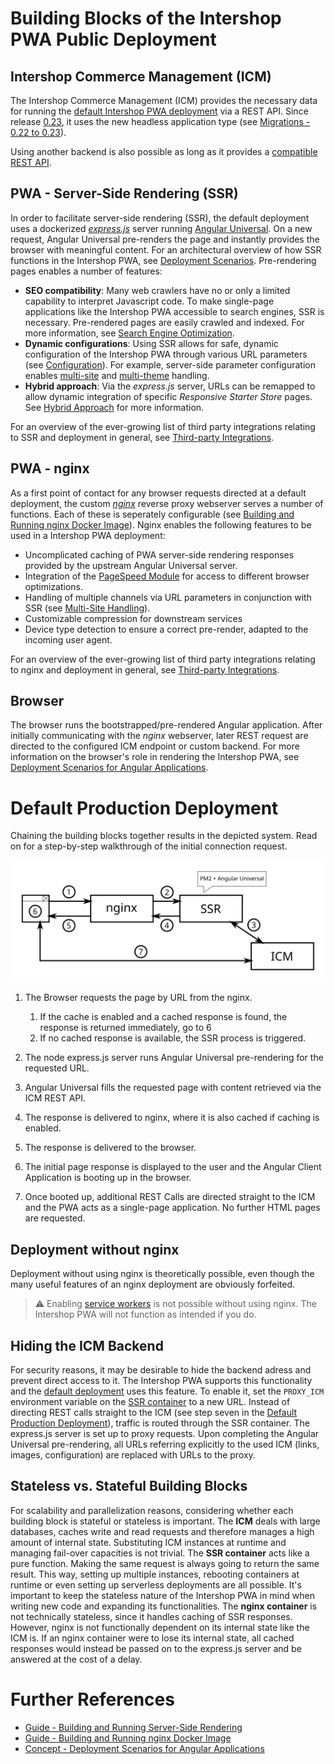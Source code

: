 <!--
kb_concepts
kb_pwa
kb_everyone
kb_sync_latest_only
-->

# Building Blocks of the Intershop PWA Public Deployment

## Intershop Commerce Management (ICM)

The Intershop Commerce Management (ICM) provides the necessary data for running the [default Intershop PWA deployment](https://intershoppwa.azurewebsites.net/home) via a REST API.
Since release [0.23](https://github.com/intershop/intershop-pwa/releases/tag/0.23.0), it uses the new headless application type (see [Migrations - 0.22 to 0.23](../guides/migrations.md#022-to-023)).

Using another backend is also possible as long as it provides a [compatible REST API](cms-integration.md#integration-with-an-external-cms).

## PWA - Server-Side Rendering (SSR)

In order to facilitate server-side rendering (SSR), the default deployment uses a dockerized [_express.js_](https://expressjs.com/) server running [Angular Universal](https://angular.io/guide/universal).
On a new request, Angular Universal pre-renders the page and instantly provides the browser with meaningful content.
For an architectural overview of how SSR functions in the Intershop PWA, see [Deployment Scenarios](deployment-angular.md).
Pre-rendering pages enables a number of features:

- **SEO compatibility**: Many web crawlers have no or only a limited capability to interpret Javascript code. To make single-page applications like the Intershop PWA accessible to search engines, SSR is necessary. Pre-rendered pages are easily crawled and indexed. For more information, see [Search Engine Optimization](search-engine-optimization.md).
- **Dynamic configurations**: Using SSR allows for safe, dynamic configuration of the Intershop PWA through various URL parameters (see [Configuration](configuration.md)). For example, server-side parameter configuration enables [multi-site](multi-site-handling.md) and [multi-theme](../guides/multiple-themes.md) handling.
- **Hybrid approach**: Via the _express.js_ server, URLs can be remapped to allow dynamic integration of specific _Responsive Starter Store_ pages. See [Hybrid Approach](hybrid-approach.md) for more information.

For an overview of the ever-growing list of third party integrations relating to SSR and deployment in general, see [Third-party Integrations](../README.md#third-party-integrations).

## PWA - nginx

As a first point of contact for any browser requests directed at a default deployment, the custom [_nginx_](https://www.nginx.com/) reverse proxy webserver serves a number of functions.
Each of these is seperately configurable (see [Building and Running nginx Docker Image](../guides/nginx-startup.md)).
Nginx enables the following features to be used in a Intershop PWA deployment:

- Uncomplicated caching of PWA server-side rendering responses provided by the upstream Angular Universal server.
- Integration of the [PageSpeed Module](https://www.modpagespeed.com/) for access to different browser optimizations.
- Handling of multiple channels via URL parameters in conjunction with SSR (see [Multi-Site Handling](multi-site-handling.md)).
- Customizable compression for downstream services
- Device type detection to ensure a correct pre-render, adapted to the incoming user agent.

For an overview of the ever-growing list of third party integrations relating to nginx and deployment in general, see [Third-party Integrations](../README.md#third-party-integrations).

## Browser

The browser runs the bootstrapped/pre-rendered Angular application.
After initially communicating with the _nginx_ webserver, later REST request are directed to the configured ICM endpoint or custom backend.
For more information on the browser's role in rendering the Intershop PWA, see [Deployment Scenarios for Angular Applications](deployment-angular.md).

# Default Production Deployment

Chaining the building blocks together results in the depicted system.
Read on for a step-by-step walkthrough of the initial connection request.

![Current Deployment](pwa-building-blocks-production-deployment.svg)

1. The Browser requests the page by URL from the nginx.

   1. If the cache is enabled and a cached response is found, the response is returned immediately, go to 6
   2. If no cached response is available, the SSR process is triggered.

2. The node express.js server runs Angular Universal pre-rendering for the requested URL.

3. Angular Universal fills the requested page with content retrieved via the ICM REST API.

4. The response is delivered to nginx, where it is also cached if caching is enabled.

5. The response is delivered to the browser.

6. The initial page response is displayed to the user and the Angular Client Application is booting up in the browser.

7. Once booted up, additional REST Calls are directed straight to the ICM and the PWA acts as a single-page application. No further HTML pages are requested.

## Deployment without nginx

Deployment without using nginx is theoretically possible, even though the many useful features of an nginx deployment are obviously forfeited.

> :warning: Enabling [service workers](progressive-web-app.md#service-worker) is not possible without using nginx. The Intershop PWA will not function as intended if you do.

## Hiding the ICM Backend

For security reasons, it may be desirable to hide the backend adress and prevent direct access to it.
The Intershop PWA supports this functionality and the [default deployment](https://intershoppwa.azurewebsites.net/home) uses this feature.
To enable it, set the `PROXY_ICM` environment variable on the [SSR container](../guides/ssr-startup.md) to a new URL.
Instead of directing REST calls straight to the ICM (see step seven in the [Default Production Deployment](#default-production-deployment)), traffic is routed through the SSR container.
The express.js server is set up to proxy requests.
Upon completing the Angular Universal pre-rendering, all URLs referring explicitly to the used ICM (links, images, configuration) are replaced with URLs to the proxy.

## Stateless vs. Stateful Building Blocks

For scalability and parallelization reasons, considering whether each building block is stateful or stateless is important.
The **ICM** deals with large databases, caches write and read requests and therefore manages a high amount of internal state.
Substituting ICM instances at runtime and managing fail-over capacities is not trivial.
The **SSR container** acts like a pure function.
Making the same request is always going to return the same result.
This way, setting up multiple instances, rebooting containers at runtime or even setting up serverless deployments are all possible.
It's important to keep the stateless nature of the Intershop PWA in mind when writing new code and expanding its functionalities.
The **nginx container** is not technically stateless, since it handles caching of SSR responses.
However, nginx is not functionally dependent on its internal state like the ICM is.
If an nginx container were to lose its internal state, all cached responses would instead be passed on to the express.js server and be answered at the cost of a delay.

# Further References

- [Guide - Building and Running Server-Side Rendering](../guides/ssr-startup.md)
- [Guide - Building and Running nginx Docker Image](../guides/nginx-startup.md)
- [Concept - Deployment Scenarios for Angular Applications](deployment-angular.md)
